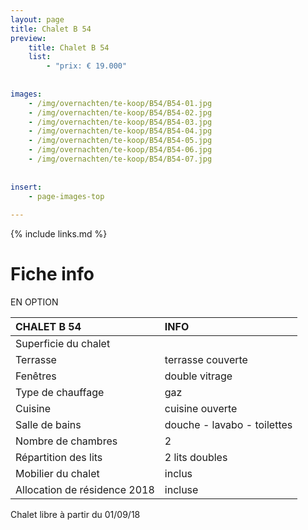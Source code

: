 ```yaml
---
layout: page
title: Chalet B 54
preview: 
    title: Chalet B 54
    list:
        - "prix: € 19.000"
        
        
images:
    - /img/overnachten/te-koop/B54/B54-01.jpg
    - /img/overnachten/te-koop/B54/B54-02.jpg
    - /img/overnachten/te-koop/B54/B54-03.jpg
    - /img/overnachten/te-koop/B54/B54-04.jpg
    - /img/overnachten/te-koop/B54/B54-05.jpg
    - /img/overnachten/te-koop/B54/B54-06.jpg
    - /img/overnachten/te-koop/B54/B54-07.jpg
    
    
insert:
    - page-images-top
    
---
```


{% include links.md %}



# Fiche info

EN OPTION

CHALET B 54                 | INFO        | 
:---------------------------|:------------|
Superficie du chalet         |
Terrasse                     |terrasse couverte  
Fenêtres                     |double vitrage
Type de chauffage            |gaz
Cuisine                      |cuisine ouverte
Salle de bains               |douche - lavabo - toilettes
Nombre de chambres           |2
Répartition des lits         |2 lits doubles
Mobilier du chalet           |inclus
Allocation de résidence 2018 |incluse

Chalet libre à partir du 01/09/18
